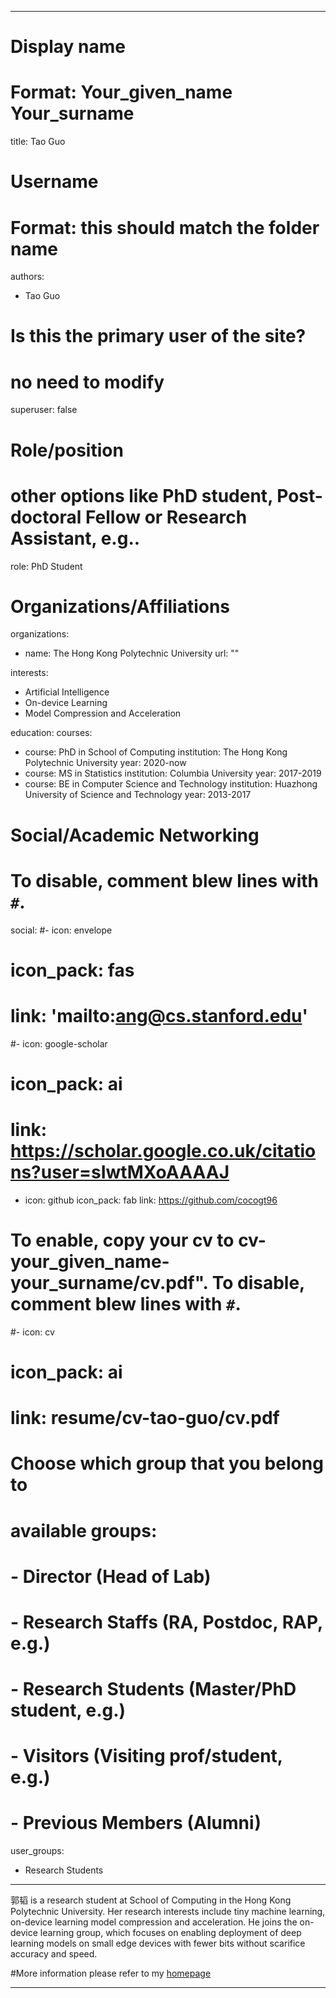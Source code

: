 
---
# Display name
# Format: Your_given_name Your_surname 
title: Tao Guo

# Username
# Format: this should match the folder name
authors:
- Tao Guo

# Is this the primary user of the site?
# no need to modify 
superuser: false

# Role/position
# other options like PhD student, Post-doctoral Fellow or Research Assistant, e.g..
role: PhD Student

# Organizations/Affiliations
organizations:
- name: The Hong Kong Polytechnic University
  url: ""

interests:
- Artificial Intelligence
- On-device Learning
- Model Compression and Acceleration

education:
  courses:
  - course: PhD in School of Computing
    institution: The Hong Kong Polytechnic University
    year: 2020-now
  - course: MS in Statistics
    institution: Columbia University
    year: 2017-2019
  - course: BE in Computer Science and Technology
    institution: Huazhong University of Science and Technology
    year: 2013-2017

# Social/Academic Networking
# To disable, comment blew lines with `#`.
social:
#- icon: envelope
#  icon_pack: fas
#  link: 'mailto:ang@cs.stanford.edu'
#- icon: google-scholar
#  icon_pack: ai
#  link: https://scholar.google.co.uk/citations?user=sIwtMXoAAAAJ
- icon: github
  icon_pack: fab
  link: https://github.com/cocogt96

# To enable, copy your cv to cv-your_given_name-your_surname/cv.pdf". To disable, comment blew lines with `#`.
#- icon: cv
#  icon_pack: ai
#  link: resume/cv-tao-guo/cv.pdf

# Choose which group that you belong to
#  available groups:
#  - Director (Head of Lab)
#  - Research Staffs (RA, Postdoc, RAP, e.g.)
#  - Research Students (Master/PhD student, e.g.)
#  - Visitors (Visiting prof/student, e.g.)
#  - Previous Members (Alumni)
user_groups:
- Research Students
---

郭韬 is a research student at School of Computing in the Hong Kong Polytechnic University. Her research interests include tiny machine learning, on-device learning model compression and acceleration. He joins the on-device learning group, which focuses on enabling deployment of deep learning models on small edge devices with fewer bits without scarifice accuracy and speed.

#More information please refer to my [homepage](https://www.andrewng.org)

---
